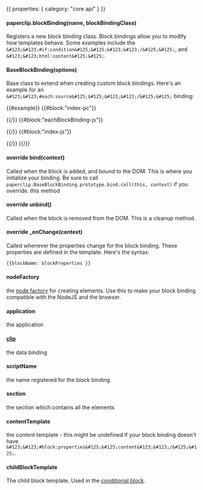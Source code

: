 {{
  properties: {
    category: "core api"
  }
}}


#### paperclip.blockBinding(name, blockBindingClass)

Registers a new block binding class. Block bindings allow you to modify how templates behave. Some examples
include the `&#123;&#123;#if:condition&#125;&#125;&#123;&#123;/&#125;&#125;`, and `&#123;&#123;html:content&#125;&#125;`.

#### BaseBlockBinding(options)

Base class to extend when creating custom block bindings. Here's an example for an `&#123;&#123;#each:source&#125;&#125;&#123;&#123;/&#125;&#125;` binding:

{{#example}}
{{#block:"index-pc"}}
<!--
<ul>
  {{#each:items}}
    <li>{{model.text}}</li>
  {{/}}
</ul>
-->
{{/}}
{{#block:"eachBlockBinding-js"}}
<!--
var paperclip = require("paperclip"),
views         = require("mojo-views");

module.exports = paperclip.BaseBlockBinding.extend({
  bind: function (context) {

    var ItemView = views.Base.extend({
      paper: this.contentTemplate.paper
    });

    this._view = new views.List({
      modelViewClass: ItemView,
      parent: context
    });

    this.section.append(this._view.render());

    return paperclip.BaseBlockBinding.prototype.bind.call(this, context);
  },
  _onChange: function (properties) {

    if (!properties || !properties.source) {
      properties = {
        source: properties || []
      }
    }

    this._view.setProperties(properties);
  }
});
-->
{{/}}
{{#block:"index-js"}}
<!--
var bindable = require("bindable"),
Application  = require("mojo-application"),
views        = require("mojo-views"),
paperclip    = require("mojo-paperclip")

var app = new Application();
app.use(views, paperclip);

app.paperclip.blockBinding("each", require("./eachBlockBinding"));

preview.element.appendChild(new views.Base({
  paper: require("./index.pc"),
  items: [
    { text: "item 1" },
    { text: "item 2" },
    { text: "item 3" }
  ]
}, app).render());
-->
{{/}}
{{/}}

#### override bind(context)

Called when the block is added, and bound to the DOM. This is where you initialize your binding.
Be sure to call `paperclip.BaseBlockBinding.prototype.bind.call(this, context)` if you override.
this method

#### override unbind()

Called when the block is removed from the DOM. This is a cleanup method.

#### override _onChange(context)

Called whenever the properties change for the block binding. These properties are defined in the
template. Here's the syntax:

```html
{{blockName: blockProperties }}
```

#### nodeFactory

the [node factory](https://github.com/mojo-js/nofactor.js) for creating elements. Use this to
make your block binding compatible with the NodeJS and the browser.

#### application

the application

#### [clip](/docs/core-api/paperclipclip)

the data binding

#### scriptName

the name registered for the block binding

#### section

the section which contains all the elements

#### contentTemplate

the content template - this might be undefined if your block binding doesn't have `&#123;&#123;#block:properties&#125;&#125;content&#123;&#123;/&#125;&#125;`.

#### childBlockTemplate

The child block template.  Used in the [conditional block](https://github.com/mojo-js/paperclip.js/blob/master/lib/paper/bindings/block/conditional.js).



<!--
TODO - Extended API
- router API
- each binding
-->
